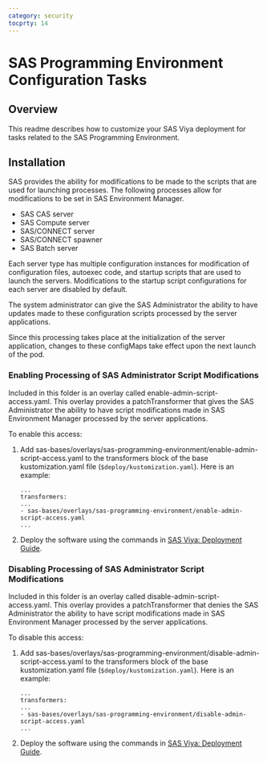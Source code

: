 ```yaml
---
category: security
tocprty: 14
---
```


# SAS Programming Environment Configuration Tasks

## Overview

This readme describes how to customize your SAS Viya deployment for
tasks related to the SAS Programming Environment.

## Installation

SAS provides the ability for modifications to be made to the scripts that
are used for launching processes.  The following processes allow for modifications
to be set in SAS Environment Manager.

* SAS CAS server
* SAS Compute server
* SAS/CONNECT server
* SAS/CONNECT spawner
* SAS Batch server

Each server type has multiple configuration instances for modification of
configuration files, autoexec code, and startup scripts that are used to launch
the servers. Modifications to the startup script configurations for each server
are disabled by default.

The system administrator can give the SAS Administrator the ability to have
updates made to these configuration scripts processed by the server applications.

Since this processing takes place at the initialization of the server application,
changes to these configMaps take effect upon the next launch of the pod.

### Enabling Processing of SAS Administrator Script Modifications

Included in this folder is an overlay called enable-admin-script-access.yaml.
This overlay provides a patchTransformer that gives the SAS
Administrator the ability to have script modifications made in SAS Environment
Manager processed by the server applications.

To enable this access:

1. Add sas-bases/overlays/sas-programming-environment/enable-admin-script-access.yaml
to the transformers block of the base kustomization.yaml file (`$deploy/kustomization.yaml`).
Here is an example:

    ```
    ...
    transformers:
    ...
    - sas-bases/overlays/sas-programming-environment/enable-admin-script-access.yaml
    ...
    ```

2. Deploy the software using the commands in
[SAS Viya: Deployment Guide](http://documentation.sas.com/?cdcId=itopscdc&cdcVersion=default&docsetId=dplyml0phy0dkr&docsetTarget=titlepage.htm).

### Disabling Processing of SAS Administrator Script Modifications

Included in this folder is an overlay called disable-admin-script-access.yaml.
This overlay provides a patchTransformer that denies the SAS
Administrator the ability to have script modifications made in SAS Environment
Manager processed by the server applications.

To disable this access:

1. Add sas-bases/overlays/sas-programming-environment/disable-admin-script-access.yaml
to the transformers block of the base kustomization.yaml file (`$deploy/kustomization.yaml`).
Here is an example:

    ```
    ...
    transformers:
    ...
    - sas-bases/overlays/sas-programming-environment/disable-admin-script-access.yaml
    ...
    ```

2. Deploy the software using the commands in
[SAS Viya: Deployment Guide](http://documentation.sas.com/?cdcId=itopscdc&cdcVersion=default&docsetId=dplyml0phy0dkr&docsetTarget=titlepage.htm).